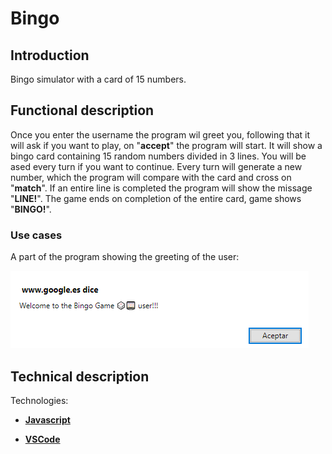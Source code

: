 Bingo
=========

## Introduction

Bingo simulator with a card of 15 numbers.

## Functional description

Once you enter the username the program wil greet you, following that it will ask if you want to play, on "**accept**" the program will start. It will show a bingo card containing 15 random numbers divided in 3 lines. You will be ased every turn if you want to continue. Every turn will generate a new number, which the program will compare with the card and cross on "**match**". If an entire line is completed the program will show the missage "**LINE!**". The game ends on completion of the entire card, game shows "**BINGO!**".

### Use cases

A part of the program showing the greeting of the user:

![Bingo Welcome](./bingo.png "alert pop-up")

## Technical description

Technologies:

- [**Javascript**](https://developer.mozilla.org/es/docs/Web/JavaScript)

- [**VSCode**](https://code.visualstudio.com/docs)
